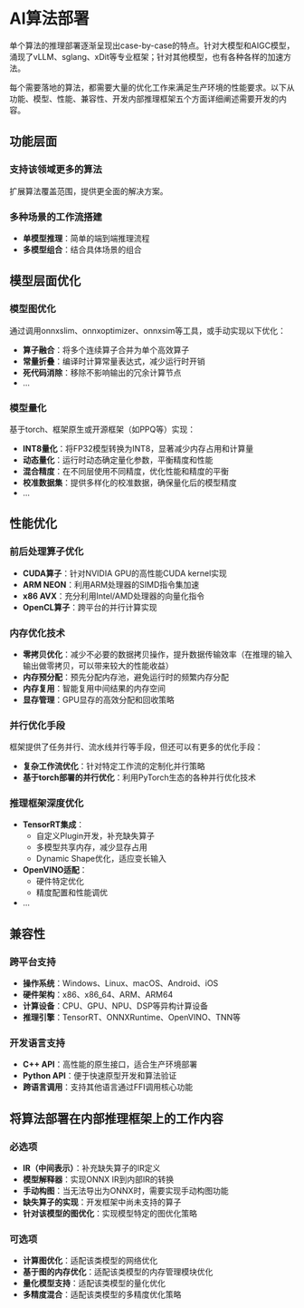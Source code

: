 # AI算法部署

单个算法的推理部署逐渐呈现出case-by-case的特点。针对大模型和AIGC模型，涌现了vLLM、sglang、xDit等专业框架；针对其他模型，也有各种各样的加速方法。

每个需要落地的算法，都需要大量的优化工作来满足生产环境的性能要求。以下从功能、模型、性能、兼容性、开发内部推理框架五个方面详细阐述需要开发的内容。

## 功能层面

### 支持该领域更多的算法
扩展算法覆盖范围，提供更全面的解决方案。

### 多种场景的工作流搭建
- **单模型推理**：简单的端到端推理流程
- **多模型组合**：结合具体场景的组合

## 模型层面优化

### 模型图优化
通过调用onnxslim、onnxoptimizer、onnxsim等工具，或手动实现以下优化：
- **算子融合**：将多个连续算子合并为单个高效算子
- **常量折叠**：编译时计算常量表达式，减少运行时开销
- **死代码消除**：移除不影响输出的冗余计算节点
- ...

### 模型量化
基于torch、框架原生或开源框架（如PPQ等）实现：
- **INT8量化**：将FP32模型转换为INT8，显著减少内存占用和计算量
- **动态量化**：运行时动态确定量化参数，平衡精度和性能
- **混合精度**：在不同层使用不同精度，优化性能和精度的平衡
- **校准数据集**：提供多样化的校准数据，确保量化后的模型精度
- ...

## 性能优化

### 前后处理算子优化
- **CUDA算子**：针对NVIDIA GPU的高性能CUDA kernel实现
- **ARM NEON**：利用ARM处理器的SIMD指令集加速
- **x86 AVX**：充分利用Intel/AMD处理器的向量化指令
- **OpenCL算子**：跨平台的并行计算实现

### 内存优化技术
- **零拷贝优化**：减少不必要的数据拷贝操作，提升数据传输效率（在推理的输入输出做零拷贝，可以带来较大的性能收益）
- **内存预分配**：预先分配内存池，避免运行时的频繁内存分配
- **内存复用**：智能复用中间结果的内存空间
- **显存管理**：GPU显存的高效分配和回收策略

### 并行优化手段
框架提供了任务并行、流水线并行等手段，但还可以有更多的优化手段：
- **复杂工作流优化**：针对特定工作流的定制化并行策略
- **基于torch部署的并行优化**：利用PyTorch生态的各种并行优化技术

### 推理框架深度优化
- **TensorRT集成**：
  - 自定义Plugin开发，补充缺失算子
  - 多模型共享内存，减少显存占用
  - Dynamic Shape优化，适应变长输入
- **OpenVINO适配**：
  - 硬件特定优化
  - 精度配置和性能调优
- ...

## 兼容性

### 跨平台支持
- **操作系统**：Windows、Linux、macOS、Android、iOS
- **硬件架构**：x86、x86_64、ARM、ARM64
- **计算设备**：CPU、GPU、NPU、DSP等异构计算设备
- **推理引擎**：TensorRT、ONNXRuntime、OpenVINO、TNN等

### 开发语言支持
- **C++ API**：高性能的原生接口，适合生产环境部署
- **Python API**：便于快速原型开发和算法验证
- **跨语言调用**：支持其他语言通过FFI调用核心功能

## 将算法部署在内部推理框架上的工作内容

### 必选项
- **IR（中间表示）**：补充缺失算子的IR定义
- **模型解释器**：实现ONNX IR到内部IR的转换
- **手动构图**：当无法导出为ONNX时，需要实现手动构图功能
- **缺失算子的实现**：开发框架中尚未支持的算子
- **针对该模型的图优化**：实现模型特定的图优化策略

### 可选项
- **计算图优化**：适配该类模型的网络优化
- **基于图的内存优化**：适配该类模型的内存管理模块优化
- **量化模型支持**：适配该类模型的量化优化
- **多精度混合**：适配该类模型的多精度优化策略
